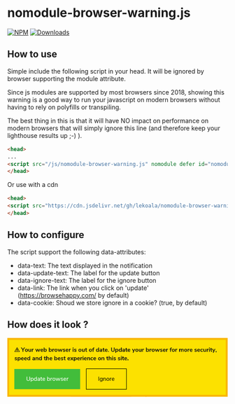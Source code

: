 # nomodule-browser-warning.js

[![NPM](https://nodei.co/npm/nomodule-browser-warning.js.png?mini=true)](https://nodei.co/npm/nomodule-browser-warning.js/) 
[![Downloads](https://img.shields.io/npm/dt/nomodule-browser-warning.js.svg)](https://www.npmjs.com/package/nomodule-browser-warning.js)

## How to use

Simple include the following script in your head. It will be ignored by browser supporting the module attribute.

Since js modules are supported by most browsers since 2018, showing this warning is a good way to run your
javascript on modern browsers without having to rely on polyfills or transpiling.

The best thing in this is that it will have NO impact on performance on modern browsers that will simply
ignore this line (and therefore keep your lighthouse results up ;-) ).

```html
<head>
...
<script src="/js/nomodule-browser-warning.js" nomodule defer id="nomodule-browser-warning"></script>
</head>
```

Or use with a cdn

```html
<head>
<script src="https://cdn.jsdelivr.net/gh/lekoala/nomodule-browser-warning.js/nomodule-browser-warning.min.jss" nomodule defer id="nomodule-browser-warning"></script>
</head>
```

## How to configure

The script support the following data-attributes:
- data-text: The text displayed in the notification
- data-update-text: The label for the update button
- data-ignore-text: The label for the ignore button
- data-link: The link when you click on 'update' (https://browsehappy.com/ by default)
- data-cookie: Shoud we store ignore in a cookie? (true, by default)

## How does it look ?

![screenshot](screenshot.png "screenshot")
